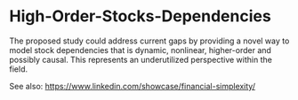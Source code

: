 # High-Order-Stocks-Dependencies
The proposed study could address current gaps by providing a novel way to model stock dependencies that is dynamic, nonlinear, higher-order and possibly causal. This represents an underutilized perspective within the field.

See also: https://www.linkedin.com/showcase/financial-simplexity/
